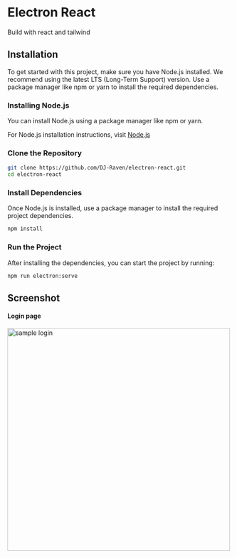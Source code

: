 # Electron React
Build with react and tailwind
## Installation
To get started with this project, make sure you have Node.js installed. We recommend using the latest LTS (Long-Term Support) version.
Use a package manager like npm or yarn to install the required dependencies.
### Installing Node.js
You can install Node.js using a package manager like npm or yarn.

For Node.js installation instructions, visit [Node.js](https://nodejs.org/)
### Clone the Repository
``` bash
git clone https://github.com/DJ-Raven/electron-react.git
cd electron-react
```
### Install Dependencies
Once Node.js is installed, use a package manager to install the required project dependencies.
``` bash
npm install
```
### Run the Project
After installing the dependencies, you can start the project by running:
``` bash
npm run electron:serve
```
## Screenshot
#### Login page
<img src="https://github.com/DJ-Raven/electron-react/assets/58245926/0442feab-4e59-4feb-951d-e74ad6b2caa5" alt="sample login" width="500"/>
